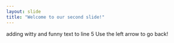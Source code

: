 ```yaml
---
layout: slide
title: "Welcome to our second slide!"
---
```

adding witty and funny text to line 5
Use the left arrow to go back!
